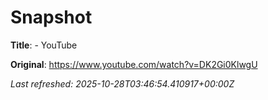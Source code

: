 # Snapshot

**Title**: - YouTube

**Original**: <https://www.youtube.com/watch?v=DK2Gi0KlwgU>

_Last refreshed: 2025-10-28T03:46:54.410917+00:00Z_
